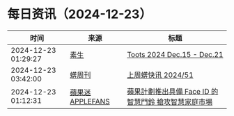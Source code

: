 ﻿# 每日资讯（2024-12-23）

|时间|来源|标题|
|---|---|---|
|2024-12-23 01:29:27|[素生](http://z.arlmy.me/atom.xml)|[Toots 2024 Dec.15 - Dec.21](http://z.arlmy.me/posts/MastodonArchives/2024/MastodonTootsArchives_20241221/)|
|2024-12-23 03:42:00|[蠎周刊](https://weekly.pychina.org/feeds/all.atom.xml)|[上周蠎快讯 2024/51](https://weekly.pychina.org/pyrecap/pyrw-2451.html)|
|2024-12-23 01:12:31|[蘋果迷 APPLEFANS](https://applefans.today/feed/)|[蘋果計劃推出具備 Face ID 的智慧門鈴 搶攻智慧家庭市場](https://applefans.today/2024-12-apple-doorbell-with-face-id-rumor/)|
